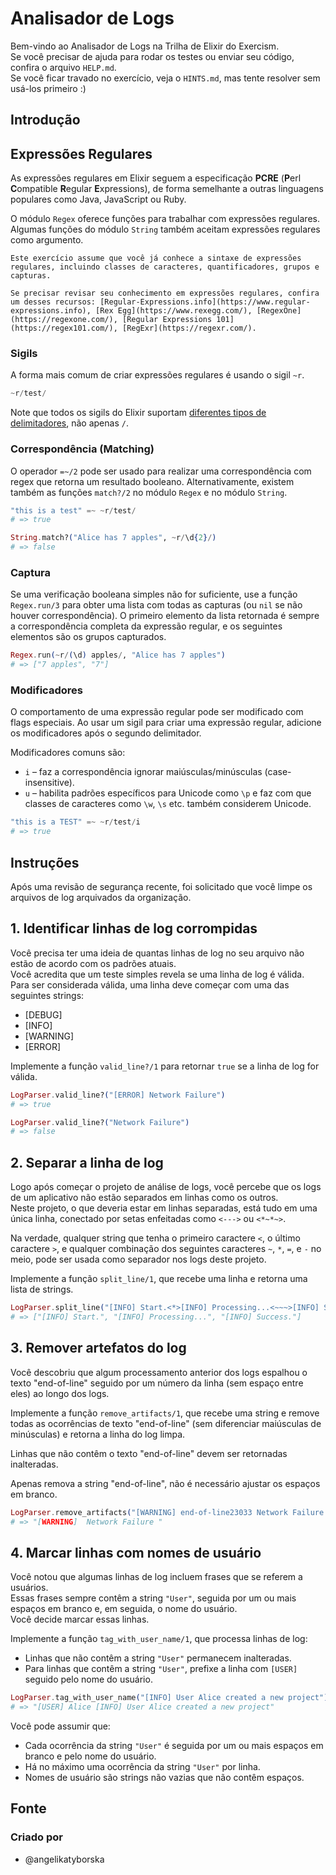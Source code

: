 # Analisador de Logs

Bem-vindo ao Analisador de Logs na Trilha de Elixir do Exercism.  
Se você precisar de ajuda para rodar os testes ou enviar seu código, confira o arquivo `HELP.md`.  
Se você ficar travado no exercício, veja o `HINTS.md`, mas tente resolver sem usá-los primeiro :)

## Introdução

## Expressões Regulares

As expressões regulares em Elixir seguem a especificação **PCRE** (**P**erl **C**ompatible **R**egular **E**xpressions), de forma semelhante a outras linguagens populares como Java, JavaScript ou Ruby.

O módulo `Regex` oferece funções para trabalhar com expressões regulares. Algumas funções do módulo `String` também aceitam expressões regulares como argumento.

~~~~exercism/note
Este exercício assume que você já conhece a sintaxe de expressões regulares, incluindo classes de caracteres, quantificadores, grupos e capturas.

Se precisar revisar seu conhecimento em expressões regulares, confira um desses recursos: [Regular-Expressions.info](https://www.regular-expressions.info), [Rex Egg](https://www.rexegg.com/), [RegexOne](https://regexone.com/), [Regular Expressions 101](https://regex101.com/), [RegExr](https://regexr.com/).
~~~~

### Sigils

A forma mais comum de criar expressões regulares é usando o sigil `~r`.

```elixir
~r/test/
```

Note que todos os sigils do Elixir suportam [diferentes tipos de delimitadores][sigils], não apenas `/`.

### Correspondência (Matching)

O operador `=~/2` pode ser usado para realizar uma correspondência com regex que retorna um resultado booleano. Alternativamente, existem também as funções `match?/2` no módulo `Regex` e no módulo `String`.

```elixir
"this is a test" =~ ~r/test/
# => true

String.match?("Alice has 7 apples", ~r/\d{2}/)
# => false
```

### Captura

Se uma verificação booleana simples não for suficiente, use a função `Regex.run/3` para obter uma lista com todas as capturas (ou `nil` se não houver correspondência). O primeiro elemento da lista retornada é sempre a correspondência completa da expressão regular, e os seguintes elementos são os grupos capturados.

```elixir
Regex.run(~r/(\d) apples/, "Alice has 7 apples")
# => ["7 apples", "7"]
```

### Modificadores

O comportamento de uma expressão regular pode ser modificado com flags especiais. Ao usar um sigil para criar uma expressão regular, adicione os modificadores após o segundo delimitador.

Modificadores comuns são:
- `i` – faz a correspondência ignorar maiúsculas/minúsculas (case-insensitive).
- `u` – habilita padrões específicos para Unicode como `\p` e faz com que classes de caracteres como `\w`, `\s` etc. também considerem Unicode.

```elixir
"this is a TEST" =~ ~r/test/i
# => true
```

[sigils]: https://hexdocs.pm/elixir/syntax-reference.html#sigils

## Instruções

Após uma revisão de segurança recente, foi solicitado que você limpe os arquivos de log arquivados da organização.

## 1. Identificar linhas de log corrompidas

Você precisa ter uma ideia de quantas linhas de log no seu arquivo não estão de acordo com os padrões atuais.  
Você acredita que um teste simples revela se uma linha de log é válida.  
Para ser considerada válida, uma linha deve começar com uma das seguintes strings:

- [DEBUG]
- [INFO]
- [WARNING]
- [ERROR]

Implemente a função `valid_line?/1` para retornar `true` se a linha de log for válida.

```elixir
LogParser.valid_line?("[ERROR] Network Failure")
# => true

LogParser.valid_line?("Network Failure")
# => false
```

## 2. Separar a linha de log

Logo após começar o projeto de análise de logs, você percebe que os logs de um aplicativo não estão separados em linhas como os outros.  
Neste projeto, o que deveria estar em linhas separadas, está tudo em uma única linha, conectado por setas enfeitadas como `<--->` ou `<*~*~>`.

Na verdade, qualquer string que tenha o primeiro caractere `<`, o último caractere `>`, e qualquer combinação dos seguintes caracteres `~`, `*`, `=`, e `-` no meio, pode ser usada como separador nos logs deste projeto.

Implemente a função `split_line/1`, que recebe uma linha e retorna uma lista de strings.

```elixir
LogParser.split_line("[INFO] Start.<*>[INFO] Processing...<~~~>[INFO] Success.")
# => ["[INFO] Start.", "[INFO] Processing...", "[INFO] Success."]
```

## 3. Remover artefatos do log

Você descobriu que algum processamento anterior dos logs espalhou o texto "end-of-line" seguido por um número da linha (sem espaço entre eles) ao longo dos logs.

Implemente a função `remove_artifacts/1`, que recebe uma string e remove todas as ocorrências de texto "end-of-line" (sem diferenciar maiúsculas de minúsculas) e retorna a linha do log limpa.

Linhas que não contêm o texto "end-of-line" devem ser retornadas inalteradas.

Apenas remova a string "end-of-line", não é necessário ajustar os espaços em branco.

```elixir
LogParser.remove_artifacts("[WARNING] end-of-line23033 Network Failure end-of-line27")
# => "[WARNING]  Network Failure "
```

## 4. Marcar linhas com nomes de usuário

Você notou que algumas linhas de log incluem frases que se referem a usuários.  
Essas frases sempre contêm a string `"User"`, seguida por um ou mais espaços em branco e, em seguida, o nome do usuário.  
Você decide marcar essas linhas.

Implemente a função `tag_with_user_name/1`, que processa linhas de log:

- Linhas que não contêm a string `"User"` permanecem inalteradas.
- Para linhas que contêm a string `"User"`, prefixe a linha com `[USER]` seguido pelo nome do usuário.

```elixir
LogParser.tag_with_user_name("[INFO] User Alice created a new project")
# => "[USER] Alice [INFO] User Alice created a new project"
```

Você pode assumir que:

- Cada ocorrência da string `"User"` é seguida por um ou mais espaços em branco e pelo nome do usuário.
- Há no máximo uma ocorrência da string `"User"` por linha.
- Nomes de usuário são strings não vazias que não contêm espaços.

## Fonte

### Criado por

- @angelikatyborska
